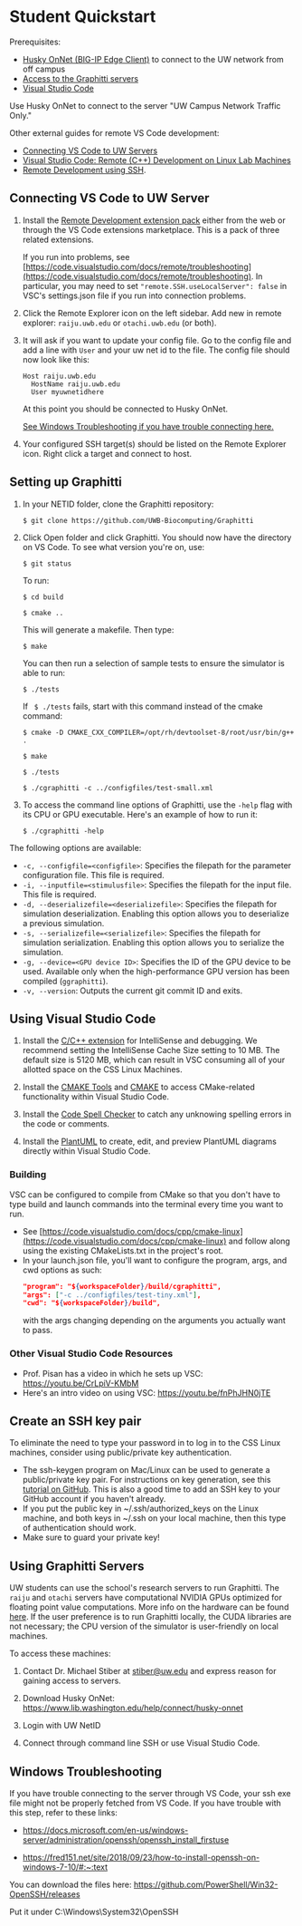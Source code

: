 # Student Quickstart
Prerequisites:
- [Husky OnNet (BIG-IP Edge Client)](https://www.lib.washington.edu/help/connect/husky-onnet) to connect to the UW network from off campus
- [Access to the Graphitti servers](#using-graphitti-servers)
- [Visual Studio Code](https://code.visualstudio.com/)

Use Husky OnNet to connect to the server "UW Campus Network Traffic Only."

Other external guides for remote VS Code development:
- [Connecting VS Code to UW Servers](http://depts.washington.edu/cssuwb/wiki/write_high_quality_c_code#visual_studio_code)
- [Visual Studio Code: Remote (C++) Development on Linux Lab Machines](http://depts.washington.edu/cssuwb/wiki/vsc_and_remote_development)
- [Remote Development using SSH](https://code.visualstudio.com/docs/remote/ssh). 

## Connecting VS Code to UW Server
1. Install the [Remote Development extension pack](https://marketplace.visualstudio.com/items?itemName=ms-vscode-remote.vscode-remote-extensionpack) either from the web or through the VS Code extensions marketplace. This is a pack of three related extensions.

    If you run into problems, see [https://code.visualstudio.com/docs/remote/troubleshooting](https://code.visualstudio.com/docs/remote/troubleshooting). In particular, you may need to set `"remote.SSH.useLocalServer": false` in VSC's settings.json file if you run into connection problems.
   
2. Click the Remote Explorer icon on the left sidebar. Add new in remote explorer: `raiju.uwb.edu` or `otachi.uwb.edu` (or both).
   
3. It will ask if you want to update your config file. Go to the config file and add a line with `User` and your uw net id to the file. The config file should now look like this: 

    ``` 
    Host raiju.uwb.edu
      HostName raiju.uwb.edu
      User myuwnetidhere
    ```

    At this point you should be connected to Husky OnNet. 
    
    [See Windows Troubleshooting if you have trouble connecting here.](#windows-troubleshooting)

4. Your configured SSH target(s) should be listed on the Remote Explorer icon. Right click a target and connect to host.

## Setting up Graphitti
1. In your NETID folder, clone the Graphitti repository:

    ```
    $ git clone https://github.com/UWB-Biocomputing/Graphitti
    ```

2. Click Open folder and click Graphitti. You should now have the directory on VS Code. To see what version you're on, use: 

    ```
    $ git status
    ```

    To run:

    ```
    $ cd build

    $ cmake .. 
    ```

    This will generate a makefile. Then type:

    ```
    $ make
    ```

    You can then run a selection of sample tests to ensure the simulator is able to run:

    ```
    $ ./tests
    ```

    If ` $ ./tests` fails, start with this command instead of the cmake command: 

    ```
    $ cmake -D CMAKE_CXX_COMPILER=/opt/rh/devtoolset-8/root/usr/bin/g++ .

    $ make

    $ ./tests

    $ ./cgraphitti -c ../configfiles/test-small.xml
    ```
    
3. To access the command line options of Graphitti, use the `-help` flag with its CPU or GPU executable. Here's an example of how to run it:

    ```
    $ ./cgraphitti -help
    ```

The following options are available:

- `-c, --configfile=<configfile>`: Specifies the filepath for the parameter configuration file. This file is required.
- `-i, --inputfile=<stimulusfile>`: Specifies the filepath for the input file. This file is required.
- `-d, --deserializefile=<deserializefile>`: Specifies the filepath for simulation deserialization. Enabling this option allows you to deserialize a previous simulation.
- `-s, --serializefile=<serializefile>`: Specifies the filepath for simulation serialization. Enabling this option allows you to serialize the simulation.
- `-g, --device=<GPU device ID>`: Specifies the ID of the GPU device to be used. Available only when the
high-performance GPU version has been compiled (`ggraphitti`).
- `-v, --version`: Outputs the current git commit ID and exits.

## Using Visual Studio Code 
1. Install the [C/C++ extension](https://marketplace.visualstudio.com/items?itemName=ms-vscode.cpptools) for IntelliSense and debugging. We recommend setting the IntelliSense Cache Size setting to 10 MB. The default size is 5120 MB, which can result in VSC consuming all of your allotted space on the CSS Linux Machines.

2. Install the [CMAKE Tools](https://marketplace.visualstudio.com/items?itemName=ms-vscode.cmake-tools) and [CMAKE](https://marketplace.visualstudio.com/items?itemName=twxs.cmake) to access CMake-related functionality within Visual Studio Code.

3. Install the [Code Spell Checker](https://marketplace.visualstudio.com/items?itemName=streetsidesoftware.code-spell-checker) to catch any unknowing spelling errors in the code or comments.

4. Install the [PlantUML](https://marketplace.visualstudio.com/items?itemName=jebbs.plantuml) to create, edit, and preview PlantUML diagrams directly within Visual Studio Code.

### Building
VSC can be configured to compile from CMake so that you don't have to type build and launch commands into the terminal every time you want to run. 
- See [https://code.visualstudio.com/docs/cpp/cmake-linux](https://code.visualstudio.com/docs/cpp/cmake-linux) and follow along using the existing CMakeLists.txt in the project's root.
- In your launch.json file, you'll want to configure the program, args, and cwd options as such:
    ```json
    "program": "${workspaceFolder}/build/cgraphitti",
    "args": ["-c ../configfiles/test-tiny.xml"],
    "cwd": "${workspaceFolder}/build",
    ```
    with the args changing depending on the arguments you actually want to pass.

### Other Visual Studio Code Resources
- Prof. Pisan has a video in which he sets up VSC: https://youtu.be/CrLpiV-KMbM
- Here's an intro video on using VSC: https://youtu.be/fnPhJHN0jTE

## Create an SSH key pair
To eliminate the need to type your password in to log in to the CSS Linux machines, consider using public/private key authentication. 
- The ssh-keygen program on Mac/Linux can be used to generate a public/private key pair. For instructions on key generation, see this [tutorial on GitHub](https://docs.github.com/en/github/authenticating-to-github/connecting-to-github-with-ssh/generating-a-new-ssh-key-and-adding-it-to-the-ssh-agent). This is also a good time to add an SSH key to your GitHub account if you haven't already.
- If you put the public key in ~/.ssh/authorized_keys on the Linux machine, and both keys in ~/.ssh on your local machine, then this type of authentication should work. 
- Make sure to guard your private key!

## Using Graphitti Servers
UW students can use the school's research servers to run Graphitti. The `raiju` and `otachi` servers have computational NVIDIA GPUs optimized for floating point value computations. More info on the hardware can be found [here](http://depts.washington.edu/cssuwb/wiki/computing_resources#raijuuwbedu). If the user preference is to run Graphitti locally, the CUDA libraries are not necessary; the CPU version of the simulator is user-friendly on local machines.

To access these machines:

1. Contact Dr. Michael Stiber at [stiber@uw.edu](mailto:stiber@uw.edu) and express reason for gaining access to servers.
   
2. Download Husky OnNet: https://www.lib.washington.edu/help/connect/husky-onnet

3. Login with UW NetID
   
4. Connect through command line SSH or use Visual Studio Code.

## Windows Troubleshooting
If you have trouble connecting to the server through VS Code, your ssh exe file might not be properly fetched from VS Code. If you have trouble with this step, refer to these links: 

- https://docs.microsoft.com/en-us/windows-server/administration/openssh/openssh_install_firstuse

- https://fred151.net/site/2018/09/23/how-to-install-openssh-on-windows-7-10/#:~:text

You can download the files here: https://github.com/PowerShell/Win32-OpenSSH/releases

Put it under C:\Windows\System32\OpenSSH
